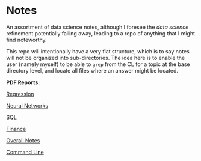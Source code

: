 # Notes

An assortment of data science notes, although I foresee the *data science* refinement potentially falling away, leading to a repo of anything that I might find noteworthy.

This repo will intentionally have a very flat structure, which is to say notes will not be organized into sub-directories. The idea here is to enable the user (namely myself) to be able to `grep` from the CL for a topic at the base directory level, and locate all files where an answer might be located.

**PDF Reports:**

[Regression](regression.pdf)

[Neural Networks](neural_networks.pdf)

[SQL](sql.pdf)

[Finance](finance.pdf)

[Overall Notes](my_notes.pdf)

[Command Line](command_line.pdf)
